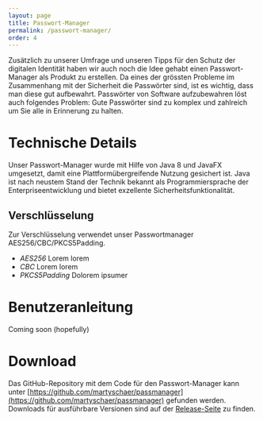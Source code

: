 ```yaml
---
layout: page
title: Passwort-Manager
permalink: /passwort-manager/
order: 4
---
```

Zusätzlich zu unserer Umfrage und unseren Tipps für den Schutz der digitalen Identität haben wir auch noch die Idee gehabt einen Passwort-Manager als Produkt zu erstellen. Da eines der grössten Probleme im Zusammenhang mit der Sicherheit die Passwörter sind, ist es wichtig, dass man diese gut aufbewahrt.
Passwörter von Software aufzubewahren löst auch folgendes Problem: Gute Passwörter sind zu komplex und zahlreich um Sie alle in Erinnerung zu halten.

# Technische Details
Unser Passwort-Manager wurde mit Hilfe von Java 8 und JavaFX umgesetzt, damit eine Plattformübergreifende Nutzung gesichert ist.
Java ist nach neustem Stand der Technik bekannt als Programmiersprache der Enterpriseentwicklung und bietet exzellente Sicherheitsfunktionalität.

## Verschlüsselung
Zur Verschlüsselung verwendet unser Passwortmanager AES256/CBC/PKCS5Padding.

 - *AES256*
Lorem lorem
 - *CBC*
Lorem lorem
- *PKCS5Padding*
Dolorem ipsumer

# Benutzeranleitung
Coming soon (hopefully)

# Download
Das GitHub-Repository mit dem Code für den Passwort-Manager kann unter [https://github.com/martyschaer/passmanager](https://github.com/martyschaer/passmanager) gefunden werden. Downloads für ausführbare Versionen sind auf der [Release-Seite](https://github.com/martyschaer/passmanager/releases) zu finden.
